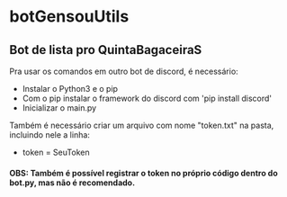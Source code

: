 # botGensouUtils
## Bot de lista pro QuintaBagaceiraS

Pra usar os comandos  em outro bot de discord, é necessário:
- Instalar o Python3 e o pip
- Com o pip instalar o framework do discord com 'pip install discord'
- Inicializar o main.py

Também é necessário criar um arquivo com nome "token.txt" na pasta, incluindo nele a linha:
- token = SeuToken

#### OBS: Também é possível registrar o token no próprio código dentro do bot.py, mas não é recomendado.
